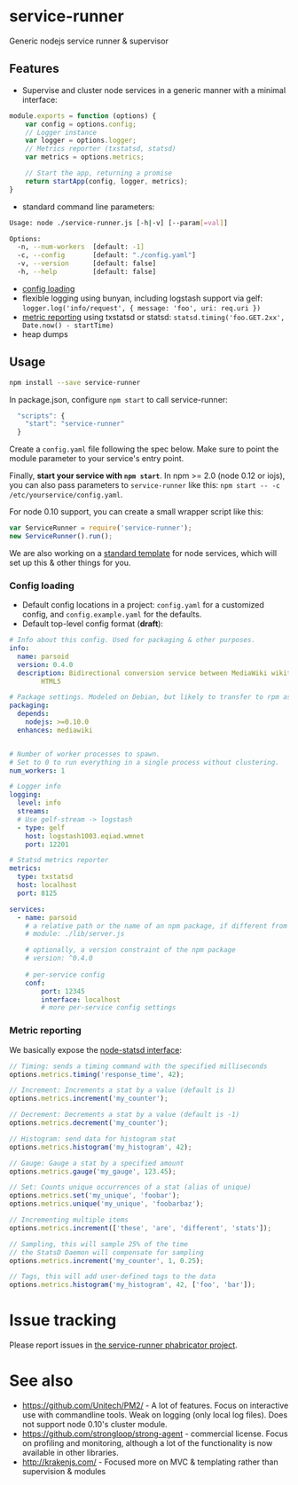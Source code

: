 # service-runner
Generic nodejs service runner & supervisor

## Features
- Supervise and cluster node services in a generic manner with a minimal interface:

```javascript
module.exports = function (options) {
    var config = options.config;
    // Logger instance
    var logger = options.logger;
    // Metrics reporter (txstatsd, statsd)
    var metrics = options.metrics;

    // Start the app, returning a promise
    return startApp(config, logger, metrics);
}
```

- standard command line parameters:
```bash
Usage: node ./service-runner.js [-h|-v] [--param[=val]]

Options:
  -n, --num-workers  [default: -1]
  -c, --config       [default: "./config.yaml"]
  -v, --version      [default: false]
  -h, --help         [default: false]
```
- [config loading](#config-loading)
- flexible logging using bunyan, including logstash support via gelf: `logger.log('info/request', { message: 'foo', uri: req.uri })`
- [metric reporting](#metric-reporting) using txstatsd or statsd: `statsd.timing('foo.GET.2xx', Date.now() - startTime)`
- heap dumps

## Usage
```bash
npm install --save service-runner
```

In package.json, configure `npm start` to call service-runner:
```javascript
  "scripts": {
    "start": "service-runner"
  }
```
Create a `config.yaml` file following the spec below. Make sure to point the
module parameter to your service's entry point.

Finally, **start your service with `npm start`**. In npm >= 2.0 (node 0.12 or iojs), you can also pass parameters to `service-runner` like this: `npm start -- -c /etc/yourservice/config.yaml`.

For node 0.10 support, you can create a small wrapper script like this:
```javascript
var ServiceRunner = require('service-runner');
new ServiceRunner().run();
```

We are also working on a [standard
template](https://github.com/wikimedia/service-template-node) for node
services, which will set up this & other things for you.

### Config loading
- Default config locations in a project: `config.yaml` for a customized config,
    and `config.example.yaml` for the defaults.
- Default top-level config format (**draft**):

```yaml
# Info about this config. Used for packaging & other purposes.
info: 
  name: parsoid
  version: 0.4.0
  description: Bidirectional conversion service between MediaWiki wikitext and
        HTML5

# Package settings. Modeled on Debian, but likely to transfer to rpm as well.
packaging:
  depends:
    nodejs: >=0.10.0
  enhances: mediawiki


# Number of worker processes to spawn. 
# Set to 0 to run everything in a single process without clustering.
num_workers: 1

# Logger info
logging:
  level: info
  streams:
  # Use gelf-stream -> logstash
  - type: gelf
    host: logstash1003.eqiad.wmnet
    port: 12201

# Statsd metrics reporter
metrics:
  type: txstatsd
  host: localhost
  port: 8125

services:
  - name: parsoid
    # a relative path or the name of an npm package, if different from name
    # module: ./lib/server.js

    # optionally, a version constraint of the npm package
    # version: ^0.4.0
    
    # per-service config
    conf:
        port: 12345
        interface: localhost
        # more per-service config settings
```

### Metric reporting

We basically expose the [node-statsd
interface](https://github.com/sivy/node-statsd):

```javascript
// Timing: sends a timing command with the specified milliseconds
options.metrics.timing('response_time', 42);

// Increment: Increments a stat by a value (default is 1)
options.metrics.increment('my_counter');

// Decrement: Decrements a stat by a value (default is -1)
options.metrics.decrement('my_counter');

// Histogram: send data for histogram stat
options.metrics.histogram('my_histogram', 42);

// Gauge: Gauge a stat by a specified amount
options.metrics.gauge('my_gauge', 123.45);

// Set: Counts unique occurrences of a stat (alias of unique)
options.metrics.set('my_unique', 'foobar');
options.metrics.unique('my_unique', 'foobarbaz');

// Incrementing multiple items
options.metrics.increment(['these', 'are', 'different', 'stats']);

// Sampling, this will sample 25% of the time
// the StatsD Daemon will compensate for sampling
options.metrics.increment('my_counter', 1, 0.25);

// Tags, this will add user-defined tags to the data
options.metrics.histogram('my_histogram', 42, ['foo', 'bar']);
```

# Issue tracking

Please report issues in [the service-runner phabricator
project](https://phabricator.wikimedia.org/tag/service-runner/).

# See also
- https://github.com/Unitech/PM2/ - A lot of features. Focus on interactive
    use with commandline tools. Weak on logging (only local log files). Does
    not support node 0.10's cluster module.
- https://github.com/strongloop/strong-agent - commercial license. Focus on
    profiling and monitoring, although a lot of the functionality is now
    available in other libraries.
- http://krakenjs.com/ - Focused more on MVC & templating rather than
    supervision & modules
